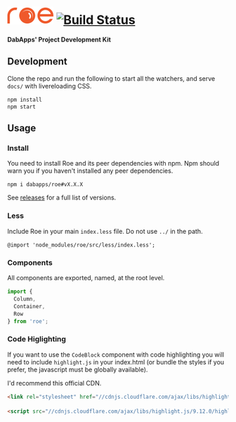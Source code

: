 # ![roe](docs/images/roe-logo-small.png) [![Build Status](https://travis-ci.com/dabapps/roe.svg?token=YbH3f6uroz5f5q8RxDdW&branch=master)](https://travis-ci.com/dabapps/roe)

**DabApps' Project Development Kit**

## Development

Clone the repo and run the following to start all the watchers, and serve `docs/` with livereloading CSS.

```shell
npm install
npm start
```

## Usage

### Install

You need to install Roe and its peer dependencies with npm. Npm should warn you if you haven't installed any peer dependencies.

```shell
npm i dabapps/roe#vX.X.X
```

See [releases](https://github.com/dabapps/roe/releases) for a full list of versions.

### Less

Include Roe in your main `index.less` file. Do not use `../` in the path.

```less
@import 'node_modules/roe/src/less/index.less';
```

### Components

All components are exported, named, at the root level.

```javascript
import {
  Column,
  Container,
  Row
} from 'roe';
```

### Code Higlighting

If you want to use the `CodeBlock` component with code highlighting you will need to include `highlight.js` in your index.html (or bundle the styles if you prefer, the javascript must be globally available).

I'd recommend this official CDN.

```html
<link rel="stylesheet" href="//cdnjs.cloudflare.com/ajax/libs/highlight.js/9.12.0/styles/github-gist.min.css">

<script src="//cdnjs.cloudflare.com/ajax/libs/highlight.js/9.12.0/highlight.min.js"></script>
```

